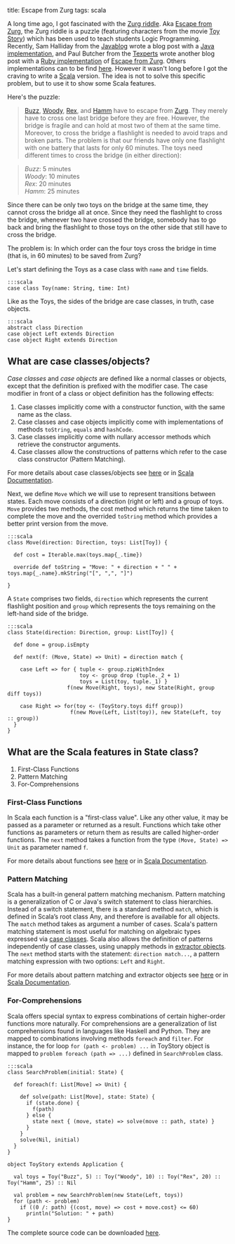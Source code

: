 title: Escape from Zurg
tags: scala

A long time ago, I got fascinated with the [Zurg riddle][zurg-riddle]. Aka [Escape from Zurg][escape-zurg], the Zurg riddle is a puzzle (featuring characters from the movie [Toy Story](http://en.wikipedia.org/wiki/Toy_Story)) which has been used to teach students Logic Programming. Recently, Sam Halliday from the [Javablog](http://javablog.co.uk/) wrote a blog post with a [Java implementation][java-zurg], and Paul Butcher from the [Texperts](http://texperts.com/) wrote another blog post with a [Ruby implementation][ruby-zurg] of [Escape from Zurg][escape-zurg]. Others implementations can to be find [here][others-zurg]. However it wasn't long before I got the craving to write a [Scala](http://www.scala-lang.org/) version. The idea is not to solve this specific problem, but to use it to show some Scala features.

[zurg-riddle]: http://web.engr.oregonstate.edu/%7Eerwig/zurg/
[escape-zurg]: http://web.engr.oregonstate.edu/%7Eerwig/papers/Zurg_JFP04.pdf
[java-zurg]: http://javablog.co.uk/2007/10/13/escape-from-zurg/
[ruby-zurg]: http://www.texperts.com/2007/09/09/escape-from-zurg/
[others-zurg]: http://lambda-the-ultimate.org/node/2434

Here's the puzzle:

> [Buzz][Buzz], [Woody][Woody], [Rex][Rex], and [Hamm][Hamm] have to escape from [Zurg][Zurg]. They merely have to cross one last bridge before they are free. However, the bridge is fragile and can hold at most two of them at the same time. Moreover, to cross the bridge a flashlight is needed to avoid traps and broken parts. The problem is that our friends have only one flashlight with one battery that lasts for only 60 minutes. The toys need different times to cross the bridge (in either direction):

> *Buzz*: 5 minutes <br>
> *Woody*: 10 minutes <br>
> *Rex*: 20 minutes <br>
> *Hamm*: 25 minutes <br>

[Buzz]: http://en.wikipedia.org/wiki/Buzz_Lightyear
[Woody]: http://en.wikipedia.org/wiki/Sheriff_Woody#Woody
[Rex]: http://en.wikipedia.org/wiki/Rex_%28Toy_Story%29#Rex
[Hamm]: http://en.wikipedia.org/wiki/Hamm_%28Toy_Story%29#Hamm
[Zurg]: http://en.wikipedia.org/wiki/Emperor_Zurg

Since there can be only two toys on the bridge at the same time, they cannot cross the bridge all at once. Since they need the flashlight to cross the bridge, whenever two have crossed the bridge, somebody has to go back and bring the flashlight to those toys on the other side that still have to cross the bridge.

The problem is: In which order can the four toys cross the bridge in time (that is, in 60 minutes) to be saved from Zurg?

Let's start defining the Toys as a case class with `name` and `time` fields.

    :::scala
    case class Toy(name: String, time: Int)

Like as the Toys, the sides of the bridge are case classes, in truth, case objects.

    :::scala
    abstract class Direction
    case object Left extends Direction
    case object Right extends Direction

## What are case classes/objects?

_Case classes_ and _case objects_ are defined like a normal classes or objects, except that the definition is prefixed with the modifier case. The case modifier in front of a class or object definition has the following effects:

1. Case classes implicitly come with a constructor function, with the same name as the class.
2. Case classes and case objects implicitly come with implementations of methods `toString`, `equals` and `hashCode`.
3. Case classes implicitly come with nullary accessor methods which retrieve the constructor arguments.
4. Case classes allow the constructions of patterns which refer to the case class constructor (Pattern Matching).

For more details about case classes/objects see [here][caseclasses] or in [Scala Documentation][scaladoc].

Next, we define `Move` which we will use to represent transitions between states. Each move consists of a direction (right or left) and a group of toys. `Move` provides two methods, the cost method which returns the time taken to complete the move and the overrided `toString` method which provides a better print version from the move.

    :::scala
    class Move(direction: Direction, toys: List[Toy]) {

      def cost = Iterable.max(toys.map{_.time})

      override def toString = "Move: " + direction + " " + toys.map{_.name}.mkString("[", ",", "]")

    }

A `State` comprises two fields, `direction` which represents the current flashlight position and `group` which represents the toys remaining on the left-hand side of the bridge.

    :::scala
    class State(direction: Direction, group: List[Toy]) {

      def done = group.isEmpty

      def next(f: (Move, State) => Unit) = direction match {

        case Left => for { tuple <- group.zipWithIndex
                           toy <- group drop (tuple._2 + 1)
                           toys = List(toy, tuple._1) }
                       f(new Move(Right, toys), new State(Right, group diff toys))

        case Right => for(toy <- (ToyStory.toys diff group))
                        f(new Move(Left, List(toy)), new State(Left, toy :: group))
      }
    }

## What are the Scala features in State class?

  1. First-Class Functions
  2. Pattern Matching
  3. For-Comprehensions

### First-Class Functions

In Scala each function is a "first-class value". Like any other value, it may be passed as a parameter or returned as a result. Functions which take other functions as parameters or return them as results are called higher-order functions. The `next` method takes a function from the type `(Move, State) => Unit` as parameter named `f`.

For more details about functions see [here][first-class] or in [Scala Documentation][scaladoc].

### Pattern Matching

Scala has a built-in general pattern matching mechanism. Pattern matching is a generalization of C or Java's switch statement to class hierarchies. Instead of a switch statement, there is a standard method `match`, which is defined in Scala’s root class Any, and therefore is available for all objects. The `match` method takes as argument a number of cases. Scala's pattern matching statement is most useful for matching on algebraic types expressed via [case classes][caseclasses-doc]. Scala also allows the definition of patterns independently of case classes, using unapply methods in [extractor objects][extractors]. The `next` method starts with the statement: `direction match...`, a pattern matching expression with two options: `Left` and `Right`.

For more details about pattern matching and extractor objects see [here][patternmatching] or in [Scala Documentation][scaladoc].

### For-Comprehensions

Scala offers special syntax to express combinations of certain higher-order functions more naturally. For comprehensions are a generalization of list comprehensions found in languages like Haskell and Python. They are mapped to combinations involving methods `foreach` and `filter`. For instance, the for loop `for (path <- problem) ...` in ToyStory object is mapped to `problem foreach (path => ...)` defined in `SearchProblem` class.

    :::scala
    class SearchProblem(initial: State) {

      def foreach(f: List[Move] => Unit) {

        def solve(path: List[Move], state: State) {
          if (state.done) {
            f(path)
          } else {
            state next { (move, state) => solve(move :: path, state) }
          }
        }
        solve(Nil, initial)
      }
    }

    object ToyStory extends Application {

      val toys = Toy("Buzz", 5) :: Toy("Woody", 10) :: Toy("Rex", 20) :: Toy("Hamm", 25) :: Nil

      val problem = new SearchProblem(new State(Left, toys)) 
      for (path <- problem)
        if ((0 /: path) {(cost, move) => cost + move.cost} <= 60)
          println("Solution: " + path)
    }

The complete source code can be downloaded [here][download].

[scaladoc]: http://www.scala-lang.org/docu/index.html
[caseclasses]: http://alblue.blogspot.com/2007/12/scala-introduction-to-scala-case.html
[caseclasses-doc]: http://www.scala-lang.org/intro/caseclasses.html
[extractors]: http://www.scala-lang.org/intro/extractors.html
[first-class]: http://alblue.blogspot.com/2007/10/scala-introduction-to-scala-functions.html
[patternmatching]: http://langexplr.blogspot.com/2007/05/pattern-matching-on-java-objects-with.html
[download]: http://docs.google.com/Doc?id=dfzs39d9_4kz3cwh
